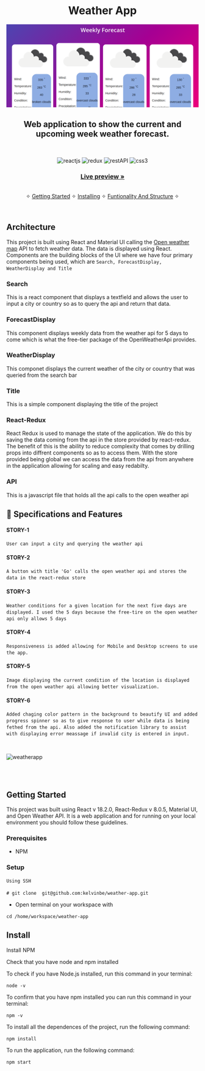 <h1 align="center">Weather App</h1> 

![weather app cover](https://github.com/kelvinbe/weather-app/blob/main/src/assets/img1.png)

<h2 align="center">Web application to show the current and upcoming week weather forecast.</h2>    

<br />
<p align="center">
    <img src="https://img.shields.io/badge/React_(18.2.0)-20232A?style=for-the-badge&logo=react&logoColor=61DAFB" alt="reactjs" />
    <img src="https://img.shields.io/badge/React_Redux_(8.0.5)-593D88?style=for-the-badge&logo=react-redux&logoColor=white" alt="redux" />
    <img src="https://img.shields.io/badge/Rest_API-02303A?style=for-the-badge&logo=react-router&logoColor=white" alt="restAPI"/>
    <img src="https://img.shields.io/badge/CSS3-1572B6?style=for-the-badge&logo=css3&logoColor=white" alt="css3"/>     
</p>



     
    
  <h3 align="center"><a href="https://mohit-weather-app.vercel.app/"><strong>Live preview »</strong></a></h3>
   
    
  <p align="center"> 
    <br />&#10023;
    <a href="#Getting-Started">Getting Started</a> &#10023; <a href="#Install">Installing</a> &#10023;    
    <a href="#Contact">Funtionality And Structure</a> &#10023;
  </p>



<br/>

## Architecture
This project is built using React and Material UI calling the [Open weather map](https://openweathermap.org/) API to fetch weather data. The data
is displayed using React. Components are the building blocks of the UI where we have four primary components being used, which are 
```Search, ForecastDisplay, WeatherDisplay and Title```


### Search
This is a react component that displays a textfield and allows the user to input a city or country so as to query the api and return that data.
### ForecastDisplay
This component displays weekly data from the weather api for 5 days to come which is what the free-tier package of the OpenWeatherApi provides.
### WeatherDisplay
This componet displays the current weather of the city or country that was queried from the search bar
### Title
This is a simple component displaying the title of the project 
### React-Redux
React Redux is used to manage the state of the application. We do this by saving the data coming from the api in the store provided by react-redux.
The benefit of this is the ability to reduce complexity that comes by drilling props into diffrent components so as to access them. With the store 
provided being global we can access the data from the api from anywhere in the application allowing for scaling and easy redabilty.
### API
This is a javascript file that holds all the api calls to the open weather api

## 🚀 Specifications and Features 
#### STORY-1 
```User can input a city and querying the weather api``` 
#### STORY-2
```A button with title 'Go' calls the open weather api and stores the data in the react-redux store```
#### STORY-3 
```Weather conditions for a given location for the next five days are displayed. I used the 5 days because the free-tire on the open weather api only allows 5 days```
#### STORY-4 
```Responsiveness is added allowing for Mobile and Desktop screens to use the app.```
#### STORY-5 
```Image displaying the current condition of the location is displayed from the open weather api allowing better visualization.```
#### STORY-6 
```Added chaging color pattern in the background to beautify UI and added progress spinner so as to give response to user while data is being```
   ```fethed from the api. Also added the notification library to assist with displaying error meassage if invalid city is entered in input.```

<br/>




![weatherapp](https://github.com/kelvinbe/weather-app/blob/main/src/assets/img.png)


<br />


<br/>


## Getting Started

This project was built using React v 18.2.0, React-Redux v 8.0.5, Material UI, and Open Weather API. It is a web application and for running on your local environment you should follow these guidelines.


### Prerequisites

- NPM 

### Setup

```
Using SSH

# git clone  git@github.com:kelvinbe/weather-app.git
```

+ Open terminal on your workspace with

```
cd /home/workspace/weather-app
```


## Install

Install NPM

Check that you have node and npm installed

To check if you have Node.js installed, run this command in your terminal:


```
node -v
```

To confirm that you have npm installed you can run this command in your terminal:


```
npm -v
```


To install all the dependences of the project, run the following command:


```
npm install
```


To run the application, run the following command:

```
npm start
```



